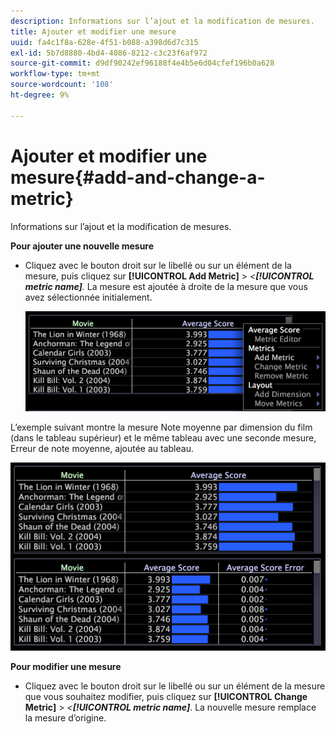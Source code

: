 ```yaml
---
description: Informations sur l’ajout et la modification de mesures.
title: Ajouter et modifier une mesure
uuid: fa4c1f8a-628e-4f51-b088-a398d6d7c315
exl-id: 5b7d8880-4bd4-4086-8212-c3c23f6af972
source-git-commit: d9df90242ef96188f4e4b5e6d04cfef196b0a628
workflow-type: tm+mt
source-wordcount: '108'
ht-degree: 9%

---
```


# Ajouter et modifier une mesure{#add-and-change-a-metric}

Informations sur l’ajout et la modification de mesures.

**Pour ajouter une nouvelle mesure**

* Cliquez avec le bouton droit sur le libellé ou sur un élément de la mesure, puis cliquez sur **[!UICONTROL Add Metric]** > *&lt;**[!UICONTROL metric name]**.* La mesure est ajoutée à droite de la mesure que vous avez sélectionnée initialement.

   ![](assets/mnu_Table_AddMetric.png)

L’exemple suivant montre la mesure Note moyenne par dimension du film (dans le tableau supérieur) et le même tableau avec une seconde mesure, Erreur de note moyenne, ajoutée au tableau.

![](assets/vis_Table_AddMetric.png)

**Pour modifier une mesure**

* Cliquez avec le bouton droit sur le libellé ou sur un élément de la mesure que vous souhaitez modifier, puis cliquez sur **[!UICONTROL Change Metric]** > *&lt;**[!UICONTROL metric name]***. La nouvelle mesure remplace la mesure d’origine.
